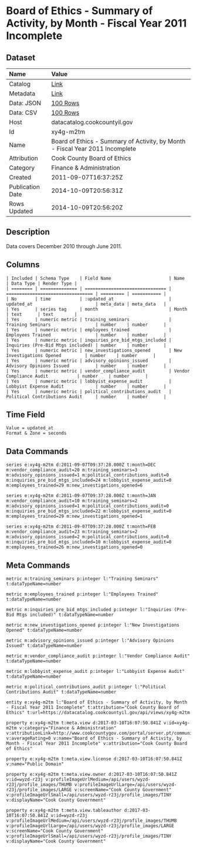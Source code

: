 # Board of Ethics - Summary of Activity, by Month - Fiscal Year 2011 Incomplete

## Dataset

| Name | Value |
| :--- | :---- |
| Catalog | [Link](https://catalog.data.gov/dataset/board-of-ethics-summary-of-activity-by-month-fiscal-year-2011-incomplete-30bb3) |
| Metadata | [Link](https://datacatalog.cookcountyil.gov/api/views/xy4g-m2tm) |
| Data: JSON | [100 Rows](https://datacatalog.cookcountyil.gov/api/views/xy4g-m2tm/rows.json?max_rows=100) |
| Data: CSV | [100 Rows](https://datacatalog.cookcountyil.gov/api/views/xy4g-m2tm/rows.csv?max_rows=100) |
| Host | datacatalog.cookcountyil.gov |
| Id | xy4g-m2tm |
| Name | Board of Ethics - Summary of Activity, by Month - Fiscal Year 2011 Incomplete |
| Attribution | Cook County Board of Ethics |
| Category | Finance & Administration |
| Created | 2011-09-07T16:37:25Z |
| Publication Date | 2014-10-09T20:56:31Z |
| Rows Updated | 2014-10-09T20:56:20Z |

## Description

Data covers December 2010 through June 2011.

## Columns

```ls
| Included | Schema Type    | Field Name                      | Name                              | Data Type | Render Type |
| ======== | ============== | =============================== | ================================= | ========= | =========== |
| No       | time           | :updated_at                     | updated_at                        | meta_data | meta_data   |
| Yes      | series tag     | month                           | Month                             | text      | text        |
| Yes      | numeric metric | training_seminars               | Training Seminars                 | number    | number      |
| Yes      | numeric metric | employees_trained               | Employees Trained                 | number    | number      |
| Yes      | numeric metric | inquiries_pre_bid_mtgs_included | Inquiries (Pre-Bid Mtgs included) | number    | number      |
| Yes      | numeric metric | new_investigations_opened       | New Investigations Opened         | number    | number      |
| Yes      | numeric metric | advisory_opinions_issued        | Advisory Opinions Issued          | number    | number      |
| Yes      | numeric metric | vendor_compliance_audit         | Vendor Compliance Audit           | number    | number      |
| Yes      | numeric metric | lobbyist_expense_audit          | Lobbyist Expense Audit            | number    | number      |
| Yes      | numeric metric | political_contributions_audit   | Political Contributions Audit     | number    | number      |
```

## Time Field

```ls
Value = updated_at
Format & Zone = seconds
```

## Data Commands

```ls
series e:xy4g-m2tm d:2011-09-07T09:37:28.000Z t:month=DEC m:vendor_compliance_audit=20 m:training_seminars=3 m:advisory_opinions_issued=1 m:political_contributions_audit=0 m:inquiries_pre_bid_mtgs_included=24 m:lobbyist_expense_audit=0 m:employees_trained=29 m:new_investigations_opened=6

series e:xy4g-m2tm d:2011-09-07T09:37:28.000Z t:month=JAN m:vendor_compliance_audit=10 m:training_seminars=2 m:advisory_opinions_issued=1 m:political_contributions_audit=0 m:inquiries_pre_bid_mtgs_included=22 m:lobbyist_expense_audit=0 m:employees_trained=29 m:new_investigations_opened=1

series e:xy4g-m2tm d:2011-09-07T09:37:28.000Z t:month=FEB m:vendor_compliance_audit=23 m:training_seminars=2 m:advisory_opinions_issued=2 m:political_contributions_audit=0 m:inquiries_pre_bid_mtgs_included=10 m:lobbyist_expense_audit=0 m:employees_trained=26 m:new_investigations_opened=0
```

## Meta Commands

```ls
metric m:training_seminars p:integer l:"Training Seminars" t:dataTypeName=number

metric m:employees_trained p:integer l:"Employees Trained" t:dataTypeName=number

metric m:inquiries_pre_bid_mtgs_included p:integer l:"Inquiries (Pre-Bid Mtgs included)" t:dataTypeName=number

metric m:new_investigations_opened p:integer l:"New Investigations Opened" t:dataTypeName=number

metric m:advisory_opinions_issued p:integer l:"Advisory Opinions Issued" t:dataTypeName=number

metric m:vendor_compliance_audit p:integer l:"Vendor Compliance Audit" t:dataTypeName=number

metric m:lobbyist_expense_audit p:integer l:"Lobbyist Expense Audit" t:dataTypeName=number

metric m:political_contributions_audit p:integer l:"Political Contributions Audit" t:dataTypeName=number

entity e:xy4g-m2tm l:"Board of Ethics - Summary of Activity, by Month - Fiscal Year 2011 Incomplete" t:attribution="Cook County Board of Ethics" t:url=https://datacatalog.cookcountyil.gov/api/views/xy4g-m2tm

property e:xy4g-m2tm t:meta.view d:2017-03-10T16:07:50.841Z v:id=xy4g-m2tm v:category="Finance & Administration" v:attributionLink=http://www.cookcountygov.com/portal/server.pt/community/board_of_ethics/293 v:averageRating=0 v:name="Board of Ethics - Summary of Activity, by Month - Fiscal Year 2011 Incomplete" v:attribution="Cook County Board of Ethics"

property e:xy4g-m2tm t:meta.view.license d:2017-03-10T16:07:50.841Z v:name="Public Domain"

property e:xy4g-m2tm t:meta.view.owner d:2017-03-10T16:07:50.841Z v:id=wyzd-r23j v:profileImageUrlMedium=/api/users/wyzd-r23j/profile_images/THUMB v:profileImageUrlLarge=/api/users/wyzd-r23j/profile_images/LARGE v:screenName="Cook County Government" v:profileImageUrlSmall=/api/users/wyzd-r23j/profile_images/TINY v:displayName="Cook County Government"

property e:xy4g-m2tm t:meta.view.tableauthor d:2017-03-10T16:07:50.841Z v:id=wyzd-r23j v:profileImageUrlMedium=/api/users/wyzd-r23j/profile_images/THUMB v:profileImageUrlLarge=/api/users/wyzd-r23j/profile_images/LARGE v:screenName="Cook County Government" v:profileImageUrlSmall=/api/users/wyzd-r23j/profile_images/TINY v:displayName="Cook County Government"
```